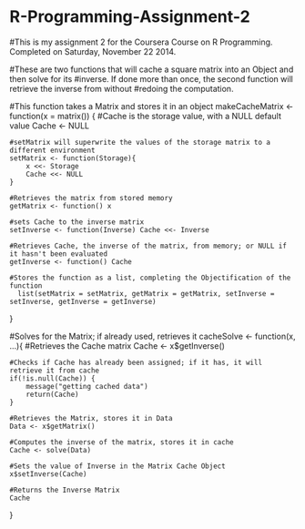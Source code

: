 R-Programming-Assignment-2
==========================

#This is my assignment 2 for the Coursera Course on R Programming. Completed on Saturday, November 22 2014.

#These are two functions that will cache a square matrix into an Object and then solve for its
#inverse. If done more than once, the second function will retrieve the inverse from without 
#redoing the computation.


#This function takes a Matrix and stores it in an object
makeCacheMatrix <- function(x = matrix())  {
    #Cache is the storage value, with a NULL default value
    Cache <- NULL
    
    #setMatrix will superwrite the values of the storage matrix to a different environment  
    setMatrix <- function(Storage){
        x <<- Storage
        Cache <<- NULL
    }
    
    #Retrieves the matrix from stored memory
    getMatrix <- function() x

    #sets Cache to the inverse matrix
    setInverse <- function(Inverse) Cache <<- Inverse
    
    #Retrieves Cache, the inverse of the matrix, from memory; or NULL if it hasn't been evaluated
    getInverse <- function() Cache
    
    #Stores the function as a list, completing the Objectification of the function
      list(setMatrix = setMatrix, getMatrix = getMatrix, setInverse = setInverse, getInverse = getInverse)
}

#Solves for the Matrix; if already used, retrieves it
cacheSolve <- function(x, ...){
    #Retrieves the Cache matrix
    Cache <- x$getInverse()
    
    #Checks if Cache has already been assigned; if it has, it will retrieve it from cache
    if(!is.null(Cache)) {
        message("getting cached data")
        return(Cache)
    }
    
    #Retrieves the Matrix, stores it in Data
    Data <- x$getMatrix()
    
    #Computes the inverse of the matrix, stores it in cache
    Cache <- solve(Data)
    
    #Sets the value of Inverse in the Matrix Cache Object
    x$setInverse(Cache)
    
    #Returns the Inverse Matrix
    Cache
}

